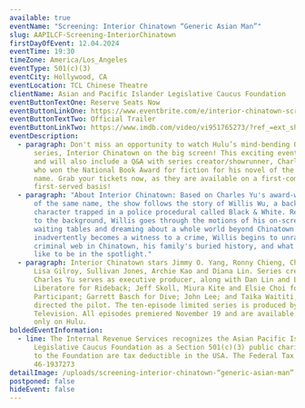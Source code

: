 ```yaml
---
available: true
eventName: "Screening: Interior Chinatown “Generic Asian Man”"
slug: AAPILCF-Screening-InteriorChinatown
firstDayOfEvent: 12.04.2024
eventTime: 19:30
timeZone: America/Los_Angeles
eventType: 501(c)(3)
eventCity: Hollywood, CA
eventLocation: TCL Chinese Theatre
clientName: Asian and Pacific Islander Legislative Caucus Foundation
eventButtonTextOne: Reserve Seats Now
eventButtonLinkOne: https://www.eventbrite.com/e/interior-chinatown-screening-tickets-1076817974549?aff=oddtdtcreator
eventButtonTextTwo: Official Trailer
eventButtonLinkTwo: https://www.imdb.com/video/vi951765273/?ref_=ext_shr_lnk
eventDescription:
  - paragraph: Don't miss an opportunity to watch Hulu’s mind-bending Original
      series, Interior Chinatown on the big screen! This exciting event is FREE,
      and will also include a Q&A with series creator/showrunner, Charles Yu,
      who won the National Book Award for fiction for his novel of the same
      name. Grab your tickets now, as they are available on a first-come,
      first-served basis!
  - paragraph: "About Interior Chinatown: Based on Charles Yu's award-winning book
      of the same name, the show follows the story of Willis Wu, a background
      character trapped in a police procedural called Black & White. Relegated
      to the background, Willis goes through the motions of his on-screen job,
      waiting tables and dreaming about a whole world beyond Chinatown. When he
      inadvertently becomes a witness to a crime, Willis begins to unravel a
      criminal web in Chinatown, his family's buried history, and what it feels
      like to be in the spotlight."
  - paragraph: Interior Chinatown stars Jimmy O. Yang, Ronny Chieng, Chloe Bennet,
      Lisa Gilroy, Sullivan Jones, Archie Kao and Diana Lin. Series creator
      Charles Yu serves as executive producer, along with Dan Lin and Lindsey
      Liberatore for Rideback; Jeff Skoll, Miura Kite and Elsie Choi for
      Participant; Garrett Basch for Dive; John Lee; and Taika Waititi, who also
      directed the pilot. The ten-episode limited series is produced by 20th
      Television. All episodes premiered November 19 and are available to stream
      only on Hulu.
boldedEventInformation:
  - line: The Internal Revenue Services recognizes the Asian Pacific Islander
      Legislative Caucus Foundation as a Section 501(c)(3) public charity. Gifts
      to the Foundation are tax deductible in the USA. The Federal Tax ID# is
      46-1937273
detailImage: /uploads/screening-interior-chinatown-“generic-asian-man”.png
postponed: false
hideEvent: false
---
```

